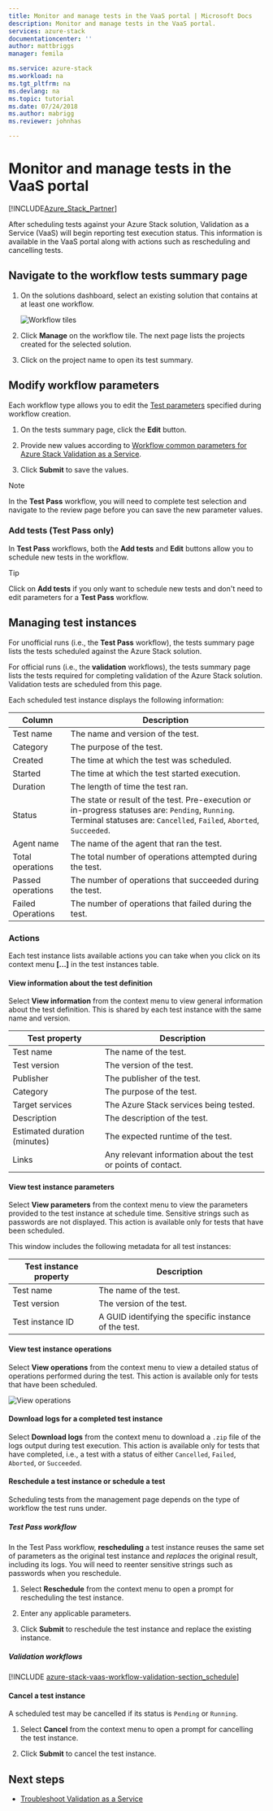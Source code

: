 ```yaml
---
title: Monitor and manage tests in the VaaS portal | Microsoft Docs
description: Monitor and manage tests in the VaaS portal.
services: azure-stack
documentationcenter: ''
author: mattbriggs
manager: femila

ms.service: azure-stack
ms.workload: na
ms.tgt_pltfrm: na
ms.devlang: na
ms.topic: tutorial
ms.date: 07/24/2018
ms.author: mabrigg
ms.reviewer: johnhas

---
```


# Monitor and manage tests in the VaaS portal

[!INCLUDE[Azure_Stack_Partner](./includes/azure-stack-partner-appliesto.md)]

After scheduling tests against your Azure Stack solution, Validation as a Service (VaaS) will begin reporting test execution status. This information is available in the VaaS portal along with actions such as rescheduling and cancelling tests.

## Navigate to the workflow tests summary page

1. On the solutions dashboard, select an existing solution that contains at at least one workflow.

    ![Workflow tiles](media/tile_all-workflows.png)

1. Click **Manage** on the workflow tile. The next page lists the projects created for the selected solution.

1. Click on the project name to open its test summary.

## Modify workflow parameters

Each workflow type allows you to edit the [Test parameters](azure-stack-vaas-parameters.md#test-parameters) specified during workflow creation.

1. On the tests summary page, click the **Edit** button.

1. Provide new values according to [Workflow common parameters for Azure Stack Validation as a Service](azure-stack-vaas-parameters.md).

1. Click **Submit** to save the values.

> [!NOTE]
> In the **Test Pass** workflow, you will need to complete test selection and navigate to the review page before you can save the new parameter values.

### Add tests (Test Pass only)

In **Test Pass** workflows, both the **Add tests** and **Edit** buttons allow you to schedule new tests in the workflow.

> [!TIP]
> Click on **Add tests** if you only want to schedule new tests and don't need to edit parameters for a **Test Pass** workflow.

## Managing test instances

For unofficial runs (i.e., the **Test Pass** workflow), the tests summary page lists the tests scheduled against the Azure Stack solution.

For official runs (i.e., the **validation** workflows), the tests summary page lists the tests required for completing validation of the Azure Stack solution. Validation tests are scheduled from this page.

Each scheduled test instance displays the following information:

| Column | Description |
| --- | --- |
| Test name | The name and version of the test. |
| Category | The purpose of the test. |
| Created | The time at which the test was scheduled. |
| Started | The time at which the test started execution. |
| Duration | The length of time the test ran. |
| Status | The state or result of the test. Pre-execution or in-progress statuses are: `Pending`, `Running`. Terminal statuses are: `Cancelled`, `Failed`, `Aborted`, `Succeeded`. |
| Agent name | The name of the agent that ran the test. |
| Total operations | The total number of operations attempted during the test. |
| Passed operations | The number of operations that succeeded during the test. |
|  Failed Operations | The number of operations that failed during the test. |

### Actions

Each test instance lists available actions you can take when you click on its context menu **[...]** in the test instances table.

#### View information about the test definition

Select **View information** from the context menu to view general information about the test definition. This is shared by each test instance with the same name and version.

| Test property | Description |
| -- | -- |
| Test name | The name of the test. |
| Test version | The version of the test. |
| Publisher | The publisher of the test. |
| Category |  The purpose of the test. |
| Target services | The Azure Stack services being tested. |
| Description | The description of the test. |
| Estimated duration (minutes) | The expected runtime of the test. |
| Links | Any relevant information about the test or points of contact. |

#### View test instance parameters

Select **View parameters** from the context menu to view the parameters provided to the test instance at schedule time. Sensitive strings such as passwords are not displayed. This action is available only for tests that have been scheduled.

This window includes the following metadata for all test instances:

| Test instance property | Description |
| -- | -- |
| Test name | The name of the test. |
| Test version | The version of the test. |
| Test instance ID | A GUID identifying the specific instance of the test. |

#### View test instance operations

Select **View operations** from the context menu to view a detailed status of operations performed during the test. This action is available only for tests that have been scheduled.

![View operations](media/manage-test_context-menu-operations.png)

#### Download logs for a completed test instance

Select **Download logs** from the context menu to download a `.zip` file of the logs output during test execution. This action is available only for tests that have completed, i.e., a test with a status of either `Cancelled`, `Failed`, `Aborted`, or `Succeeded`.

#### Reschedule a test instance or schedule a test

Scheduling tests from the management page depends on the type of workflow the test runs under.

##### Test Pass workflow

In the Test Pass workflow, **rescheduling** a test instance reuses the same set of parameters as the original test instance and *replaces* the original result, including its logs. You will need to reenter sensitive strings such as passwords when you reschedule.

1. Select **Reschedule** from the context menu to open a prompt for rescheduling the test instance.

1. Enter any applicable parameters.

1. Click **Submit** to reschedule the test instance and replace the existing instance.

##### Validation workflows

[!INCLUDE [azure-stack-vaas-workflow-validation-section_schedule](includes/azure-stack-vaas-workflow-validation-section_schedule.md)]

#### Cancel a test instance

A scheduled test may be cancelled if its status is `Pending` or `Running`.  

1. Select **Cancel** from the context menu to open a prompt for cancelling the test instance.

1. Click **Submit** to cancel the test instance.

## Next steps

- [Troubleshoot Validation as a Service](azure-stack-vaas-troubleshoot.md)